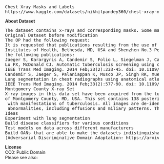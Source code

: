 <pre>
Chest Xray Masks and Labels
https://www.kaggle.com/datasets/nikhilpandey360/chest-xray-masks-and-labels
</pre>
<b>About Dataset</b>
<pre>
The dataset contains x-rays and corresponding masks. Some masks are missing so it is advised to cross-reference the images and masks.
Original Dataset before modification
The OP had the following request:
It is requested that publications resulting from the use of this data attribute the source (National Library of Medicine, National 
Institutes of Health, Bethesda, MD, USA and Shenzhen No.3 People’s Hospital, Guangdong Medical College, Shenzhen, China) and cite 
the following publications:
Jaeger S, Karargyris A, Candemir S, Folio L, Siegelman J, Callaghan F, Xue Z, Palaniappan K, Singh RK, Antani S, Thoma G, Wang YX, 
Lu PX, McDonald CJ. Automatic tuberculosis screening using chest radiographs. 
IEEE Trans Med Imaging. 2014 Feb;33(2):233-45. doi: 10.1109/TMI.2013.2284099. PMID: 24108713
Candemir S, Jaeger S, Palaniappan K, Musco JP, Singh RK, Xue Z, Karargyris A, Antani S, Thoma G, McDonald CJ. 
Lung segmentation in chest radiographs using anatomical atlases with nonrigid registration. 
IEEE Trans Med Imaging. 2014 Feb;33(2):577-90. doi: 10.1109/TMI.2013.2290491. PMID: 24239990
Montgomery County X-ray Set
X-ray images in this data set have been acquired from the tuberculosis control program of the Department of Health and Human Services 
of Montgomery County, MD, USA. This set contains 138 posterior-anterior x-rays, of which 80 x-rays are normal and 58 x-rays are abnormal
 with manifestations of tuberculosis. All images are de-identified and available in DICOM format. The set covers a wide range of 
 abnormalities, including effusions and miliary patterns. The data set includes radiology readings available as a text file.
Ideas
Experiment with lung segmentation
Build disease classifiers for various conditions
Test models on data across different manufacturers
Build GANs that are able to make the datasets indistinguishable 
(Adversarial Discriminative Domain Adaptation: https://arxiv.org/abs/1702.05464)
</pre>
<b>License</b><br>
CC0: Public Domain
<br>
Please see also:<br>
<a href=""></a>
<br>
